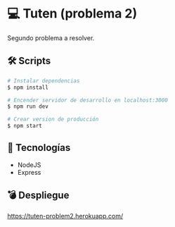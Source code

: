 # 💻 Tuten (problema 2)

Segundo problema a resolver.

## 🛠 Scripts

```bash
# Instalar dependencias
$ npm install

# Encender servidor de desarrollo en localhost:3000
$ npm run dev

# Crear version de producción
$ npm start

```

## 💎 Tecnologías

- NodeJS
- Express

## 💣 Despliegue
https://tuten-problem2.herokuapp.com/

